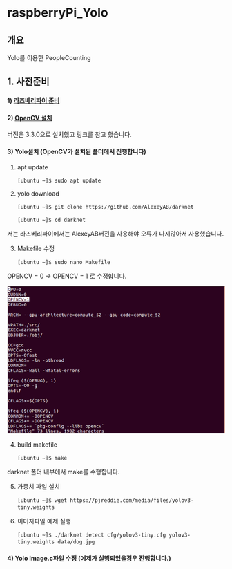 # raspberryPi_Yolo
## 개요 
Yolo를 이용한 PeopleCounting

## 1. 사전준비

#### 1) [라즈베리파이 준비](https://github.com/diqmwl/raspberryPi_OS_Install)

#### 2) [OpenCV 설치](http://blog.xcoda.net/97)
버전은 3.3.0으로 설치했고 링크를 참고 했습니다.

#### 3) Yolo설치 (OpenCV가 설치된 폴더에서 진행합니다)
1. apt update

	```
	[ubuntu ~]$ sudo apt update
	```

2. yolo download

	```
	[ubuntu ~]$ git clone https://github.com/AlexeyAB/darknet
	```
	
	```
	[ubuntu ~]$ cd darknet
	```
저는 라즈베리파이에서는 AlexeyAB버전을 사용해야 오류가 나지않아서 사용했습니다.

3. Makefile 수정

	```
	[ubuntu ~]$ sudo nano Makefile
	```
OPENCV = 0 -> OPENCV = 1 로 수정합니다.


![image1](./doc/image1.JPG)

4. build makefile

	```
	[ubuntu ~]$ make
	```
darknet 폴더 내부에서 make를 수행합니다.

5. 가중치 파일 설치

	```
	[ubuntu ~]$ wget https://pjreddie.com/media/files/yolov3-tiny.weights
	```
	
6. 이미지파일 예제 실행

	```
	[ubuntu ~]$ ./darknet detect cfg/yolov3-tiny.cfg yolov3-tiny.weights data/dog.jpg
	```
	
#### 4) Yolo Image.c파일 수정 (예제가 실행되었을경우 진행합니다.)
